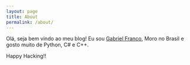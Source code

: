 ```yaml
---
layout: page
title: About
permalink: /about/
---
```



Olá, seja bem vindo ao meu blog! Eu sou [Gabriel Franco][github-profile], Moro no Brasil e gosto muito de Python, C# e C++.

Happy Hacking!!

[github-profile]: https://github.com/gabefgonc
